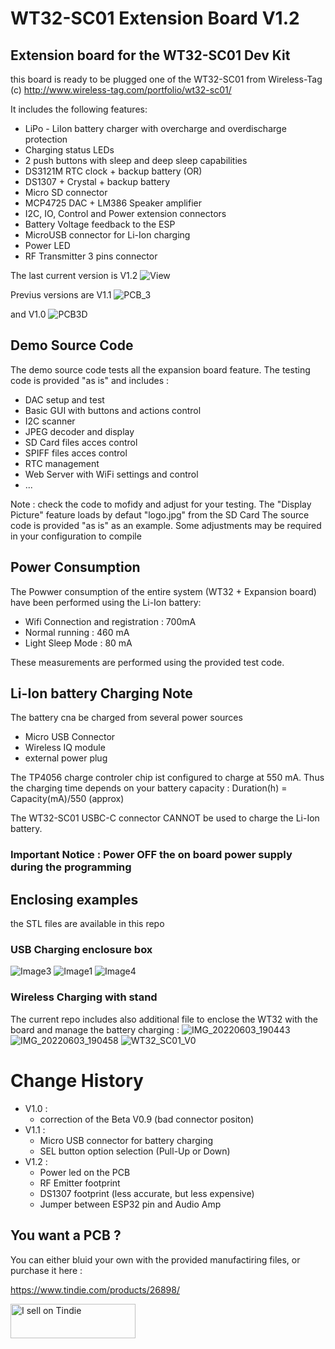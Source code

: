 # WT32-SC01 Extension Board V1.2

## Extension board for the WT32-SC01 Dev Kit

this board is ready to be plugged one of the WT32-SC01 from Wireless-Tag (c)
http://www.wireless-tag.com/portfolio/wt32-sc01/

It includes the following features:
- LiPo - LiIon battery charger with overcharge and overdischarge protection
- Charging status LEDs
- 2 push buttons with sleep and deep sleep capabilities
- DS3121M RTC clock + backup battery (OR)
- DS1307 + Crystal + backup battery
- Micro SD connector
- MCP4725 DAC + LM386 Speaker amplifier 
- I2C, IO, Control and Power extension connectors
- Battery Voltage feedback to the ESP
- MicroUSB connector for Li-Ion charging 
- Power LED
- RF Transmitter 3 pins connector

The last current version is V1.2
![View](https://user-images.githubusercontent.com/84618082/182651188-6b95a6a9-0cad-4527-8996-4ed6f2a0c1c8.jpg)


Previus versions are V1.1
![PCB_3](https://user-images.githubusercontent.com/84618082/182650659-49ee3693-f450-4f07-b696-53cd78732bde.jpg)


and V1.0
![PCB3D](https://user-images.githubusercontent.com/84618082/182650530-611f4af8-e021-40be-80cf-20123aca5450.jpg)



## Demo Source Code

The demo source code tests all the expansion board feature. The testing code is provided "as is" and includes : 
- DAC setup and test
- Basic GUI with buttons and actions control
- I2C scanner
- JPEG decoder and display
- SD Card files acces control
- SPIFF files acces control
- RTC management
- Web Server with WiFi settings and control
- ...

Note : check the code to mofidy and adjust for your testing. The "Display Picture" feature loads by defaut "logo.jpg" from the SD Card
The source code is provided "as is" as an example. Some adjustments may be required in your configuration to compile

## Power Consumption
The Powwer consumption of the entire system (WT32 + Expansion board) have been performed using the Li-Ion battery: 
- Wifi Connection and registration : 700mA
- Normal running : 460 mA
- Light Sleep Mode : 80 mA

These measurements are performed using the provided test code.


## Li-Ion battery Charging Note
The battery cna be charged from several power sources
- Micro USB Connector
- Wireless IQ module
- external power plug

The TP4056 charge controler chip ist configured to charge at 550 mA. 
Thus the charging time depends on your battery capacity : Duration(h) = Capacity(mA)/550 (approx)

The WT32-SC01 USBC-C connector CANNOT be used to charge the Li-Ion battery.

### Important Notice : Power OFF the on board power supply during the programming

## Enclosing examples

the STL files are available in this repo

### USB Charging enclosure box 

![Image3](https://user-images.githubusercontent.com/84618082/178920625-3a422964-880a-4192-9f70-5f7fc48ed0a0.jpg)
![Image1](https://user-images.githubusercontent.com/84618082/178920636-b5857ee1-936c-4fcb-a46a-ebc54b5cbf00.jpg)
![Image4](https://user-images.githubusercontent.com/84618082/178920643-7eff9802-b3e8-4e47-907a-ba5c66905cd6.jpg)


### Wireless Charging with stand

The current repo includes also additional file to enclose the WT32 with the board and manage the battery charging :
![IMG_20220603_190443](https://user-images.githubusercontent.com/84618082/171991305-c7984d57-45f8-4f77-8732-01891abf1b96.jpg)
![IMG_20220603_190458](https://user-images.githubusercontent.com/84618082/171991308-a0f0558f-5b66-437b-a4ff-4b37b8273da0.jpg)
![WT32_SC01_V0](https://user-images.githubusercontent.com/84618082/171991329-1f8d4e8e-22a2-4803-aea3-f63e086c694c.png)


# Change History
- V1.0 : 
  - correction of the Beta V0.9 (bad connector positon)
- V1.1 : 
  - Micro USB connector for battery charging
  - SEL button option selection (Pull-Up or Down)
- V1.2 : 
  - Power led on the PCB
  - RF Emitter footprint
  - DS1307 footprint (less accurate, but less expensive)
  - Jumper between ESP32 pin and Audio Amp


## You want a PCB ?
You can either bluid your own with the provided manufactiring files, or purchase it here :

https://www.tindie.com/products/26898/

<a href="https://www.tindie.com/stores/blacksfactory/?ref=offsite_badges&utm_source=sellers_BlackSFactory&utm_medium=badges&utm_campaign=badge_small"><img src="https://d2ss6ovg47m0r5.cloudfront.net/badges/tindie-smalls.png" alt="I sell on Tindie" width="200" height="55"></a>

